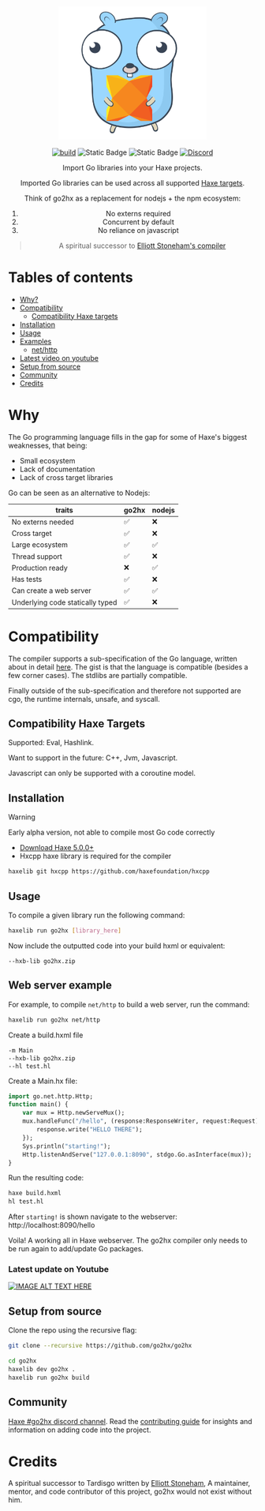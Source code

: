 <div align="center">

<img src="extra/images/logo.svg" width="300"/>

[![build](https://github.com/go2hx/go2hx/actions/workflows/main.yml/badge.svg)](https://github.com/go2hx/go2hx/actions/workflows/main.yml) ![Static Badge](https://img.shields.io/badge/target-hashlink-darkgreen)
![Static Badge](https://img.shields.io/badge/target-eval-darkgreen)
 [![Discord](https://img.shields.io/discord/162395145352904705.svg?logo=discord)](https://discord.gg/jgPcqC7DY2)

Import Go libraries into your Haxe projects.

Imported Go libraries can be used across all supported [Haxe targets](#compatibility-haxe-targets).

Think of go2hx as a replacement for nodejs + the npm ecosystem:

1. No externs required
2. Concurrent by default
3. No reliance on javascript

> A spiritual successor to [Elliott Stoneham's compiler](#credits)

</div>

# Tables of contents
- [Why?](#why)
- [Compatibility](#compatibility)
    - [Compatibility Haxe targets](#compatibility-haxe-targets)
- [Installation](#installation)
- [Usage](#usage)
- [Examples](#examples)
    - [net/http](#nethttp)
- [Latest video on youtube](#latest-update-on-youtube)
- [Setup from source](#setup-from-source)
- [Community](#community)
- [Credits](#credits)

# Why

The Go programming language fills in the gap for some of Haxe's biggest weaknesses, that being:
- Small ecosystem
- Lack of documentation
- Lack of cross target libraries

Go can be seen as an alternative to Nodejs:

traits | go2hx | nodejs | 
|-------|-----| ---- |
| No externs needed | ️️✅ | ❌
| Cross target | ✅ | ❌
| Large ecosystem | ✅ | ✅
| Thread support | ✅ | ❌
| Production ready | ❌ | ✅
| Has tests | ✅ | ❌
| Can create a web server | ✅ | ✅
| Underlying code statically typed | ️️✅ | ❌

# Compatibility

The compiler supports a sub-specification of the Go language, written about in detail [here](./doc/compatibility.md). The gist is that the language is compatible (besides a few corner cases). The stdlibs are partially compatible. 

Finally outside of the sub-specification and therefore not supported are cgo, the runtime internals, unsafe, and syscall.


## Compatibility Haxe Targets

Supported: Eval, Hashlink.

Want to support in the future: C++, Jvm, Javascript.

Javascript can only be supported with a coroutine model.

## Installation

> [!WARNING]  
> Early alpha version, not able to compile most Go code correctly


* [Download Haxe 5.0.0+](https://haxe.org/download/version/5.0.0-preview.1/)
* Hxcpp haxe library is required for the compiler


```sh
haxelib git hxcpp https://github.com/haxefoundation/hxcpp
```

## Usage

To compile a given library run the following command:

```sh
haxelib run go2hx [library_here]
```

Now include the outputted code into your build hxml or equivalent:
```hxml
--hxb-lib go2hx.zip
```

## Web server example
For example, to compile ``net/http`` to build a web server, run the command:
```sh
haxelib run go2hx net/http
```

Create a build.hxml file
```hxml
-m Main
--hxb-lib go2hx.zip
--hl test.hl
```
Create a Main.hx file:
```haxe
import go.net.http.Http;
function main() {
    var mux = Http.newServeMux();
    mux.handleFunc("/hello", (response:ResponseWriter, request:Request) -> {
        response.write("HELLO THERE");
    });
    Sys.println("starting!");
    Http.listenAndServe("127.0.0.1:8090", stdgo.Go.asInterface(mux));
}
```

Run the resulting code:
```sh
haxe build.hxml
hl test.hl
```

After ``starting!`` is shown navigate to the webserver: http://localhost:8090/hello

Voila! A working all in Haxe webserver. The go2hx compiler only needs to be run again to add/update Go packages.


### Latest update on Youtube
[![IMAGE ALT TEXT HERE](https://img.youtube.com/vi/qVaynJJ941M/0.jpg)](https://www.youtube.com/watch?v=qVaynJJ941M)

## Setup from source

Clone the repo using the recursive flag:
```sh
git clone --recursive https://github.com/go2hx/go2hx
```

```sh
cd go2hx
haxelib dev go2hx .
haxelib run go2hx build
```

## Community

[Haxe #go2hx discord channel](https://discord.gg/jgPcqC7DY2).
Read the [contributing guide](./CONTRIBUTING.MD) for insights and information on adding code into the project.

# Credits

A spiritual successor to Tardisgo written by [Elliott Stoneham](https://github.com/elliott5),
A maintainer, mentor, and code contributor of this project, go2hx would not exist without him.